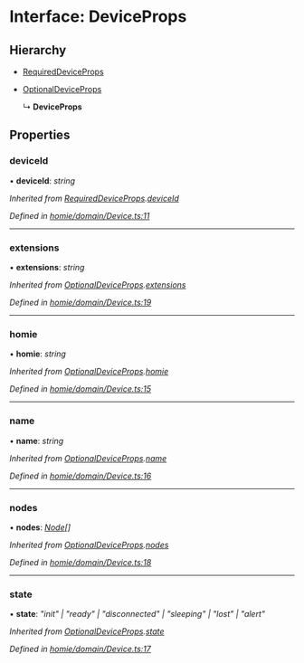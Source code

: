 # Interface: DeviceProps

## Hierarchy

* [RequiredDeviceProps](requireddeviceprops.md)

* [OptionalDeviceProps](optionaldeviceprops.md)

  ↳ **DeviceProps**

## Properties

###  deviceId

• **deviceId**: *string*

*Inherited from [RequiredDeviceProps](requireddeviceprops.md).[deviceId](requireddeviceprops.md#deviceid)*

*Defined in [homie/domain/Device.ts:11](https://github.com/AlejandroHerr/homieiot.ts/blob/dacf39e/src/homie/domain/Device.ts#L11)*

___

###  extensions

• **extensions**: *string*

*Inherited from [OptionalDeviceProps](optionaldeviceprops.md).[extensions](optionaldeviceprops.md#extensions)*

*Defined in [homie/domain/Device.ts:19](https://github.com/AlejandroHerr/homieiot.ts/blob/dacf39e/src/homie/domain/Device.ts#L19)*

___

###  homie

• **homie**: *string*

*Inherited from [OptionalDeviceProps](optionaldeviceprops.md).[homie](optionaldeviceprops.md#homie)*

*Defined in [homie/domain/Device.ts:15](https://github.com/AlejandroHerr/homieiot.ts/blob/dacf39e/src/homie/domain/Device.ts#L15)*

___

###  name

• **name**: *string*

*Inherited from [OptionalDeviceProps](optionaldeviceprops.md).[name](optionaldeviceprops.md#name)*

*Defined in [homie/domain/Device.ts:16](https://github.com/AlejandroHerr/homieiot.ts/blob/dacf39e/src/homie/domain/Device.ts#L16)*

___

###  nodes

• **nodes**: *[Node](../classes/node.md)[]*

*Inherited from [OptionalDeviceProps](optionaldeviceprops.md).[nodes](optionaldeviceprops.md#nodes)*

*Defined in [homie/domain/Device.ts:18](https://github.com/AlejandroHerr/homieiot.ts/blob/dacf39e/src/homie/domain/Device.ts#L18)*

___

###  state

• **state**: *"init" | "ready" | "disconnected" | "sleeping" | "lost" | "alert"*

*Inherited from [OptionalDeviceProps](optionaldeviceprops.md).[state](optionaldeviceprops.md#state)*

*Defined in [homie/domain/Device.ts:17](https://github.com/AlejandroHerr/homieiot.ts/blob/dacf39e/src/homie/domain/Device.ts#L17)*
